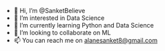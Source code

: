 - 👋 Hi, I’m @SanketBelieve
- 👀 I’m interested in Data Science
- 🌱 I’m currently learning Python and Data Science
- 💞️ I’m looking to collaborate on ML
- 📫 You can reach me on alanesanket8@gmail.com

<!---
SanketBelieve/SanketBelieve is a ✨ special ✨ repository because its `README.md` (this file) appears on your GitHub profile.
You can click the Preview link to take a look at your changes.
--->
